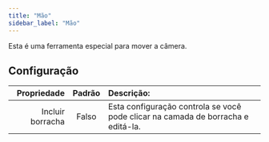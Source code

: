 ```yaml
---
title: "Mão"
sidebar_label: "Mão"
---
```



Esta é uma ferramenta especial para mover a câmera.

## Configuração

|      Propriedade | Padrão | Descrição:                                                                       |
| ----------------:|:------:|:-------------------------------------------------------------------------------- |
| Incluir borracha | Falso  | Esta configuração controla se você pode clicar na camada de borracha e editá-la. |
